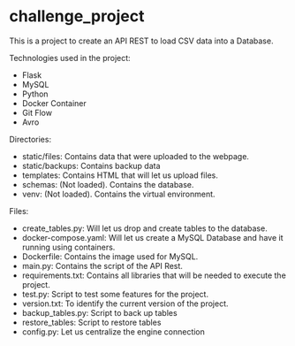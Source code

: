# challenge_project
This is a project to create an API REST to load CSV data into a Database.

Technologies used in the project:
- Flask
- MySQL
- Python
- Docker Container
- Git Flow
- Avro

Directories:
- static/files: Contains data that were uploaded to the webpage.
- static/backups: Contains backup data
- templates: Contains HTML that will let us upload files.
- schemas: (Not loaded). Contains the database.
- venv: (Not loaded). Contains the virtual environment.

Files:
- create_tables.py: Will let us drop and create tables to the database.
- docker-compose.yaml: Will let us create a MySQL Database and have it running using containers.
- Dockerfile: Contains the image used for MySQL.
- main.py: Contains the script of the API Rest.
- requirements.txt: Contains all libraries that will be needed to execute the project.
- test.py: Script to test some features for the project.
- version.txt: To identify the current version of the project.
- backup_tables.py: Script to back up tables
- restore_tables: Script to restore tables
- config.py: Let us centralize the engine connection
